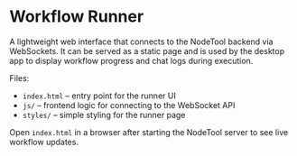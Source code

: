 # Workflow Runner

A lightweight web interface that connects to the NodeTool backend via WebSockets.
It can be served as a static page and is used by the desktop app to display
workflow progress and chat logs during execution.

Files:

- `index.html` – entry point for the runner UI
- `js/` – frontend logic for connecting to the WebSocket API
- `styles/` – simple styling for the runner page

Open `index.html` in a browser after starting the NodeTool server to see live
workflow updates.
